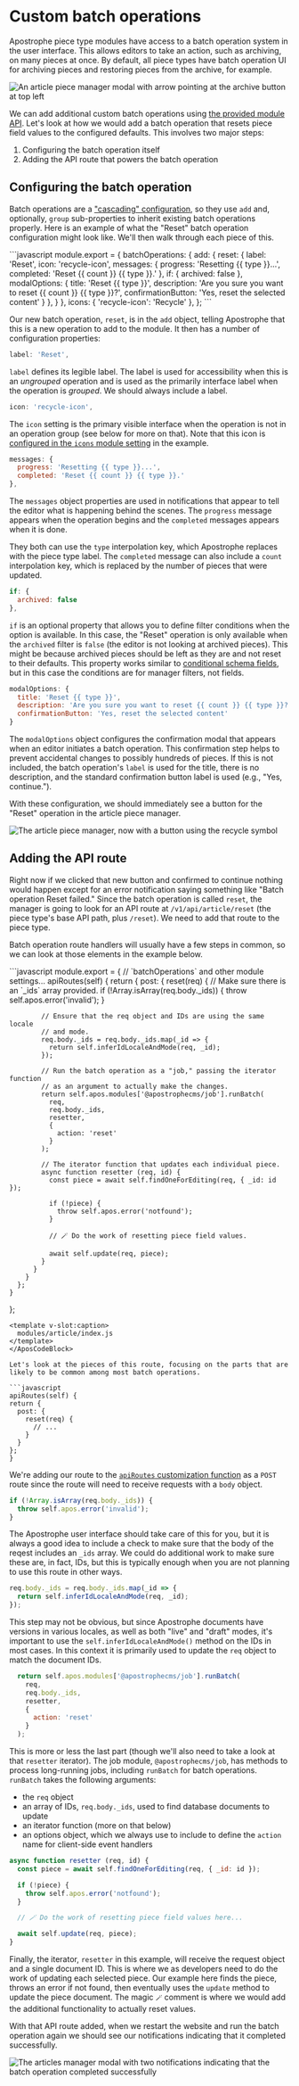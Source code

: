 # Custom batch operations

Apostrophe piece type modules have access to a batch operation system in the user interface. This allows editors to take an action, such as archiving, on many pieces at once. By default, all piece types have batch operation UI for archiving pieces and restoring pieces from the archive, for example.

![An article piece manager modal with arrow pointing at the archive button at top left](/images/archive-button.png)

We can add additional custom batch operations using [the provided module API](/reference/module-api/module-overview.md#batchoperations). Let's look at how we would add a batch operation that resets piece field values to the configured defaults. This involves two major steps:

1. Configuring the batch operation itself
2. Adding the API route that powers the batch operation

## Configuring the batch operation

Batch operations are a ["cascading" configuration](/reference/module-api/module-overview.md#cascading-settings), so they use `add` and, optionally, `group` sub-properties to inherit existing batch operations properly. Here is an example of what the "Reset" batch operation configuration might look like. We'll then walk through each piece of this.

<AposCodeBlock>
  ```javascript
  module.export = {
    batchOperations: {
      add: {
        reset: {
          label: 'Reset',
          icon: 'recycle-icon',
          messages: {
            progress: 'Resetting {{ type }}...',
            completed: 'Reset {{ count }} {{ type }}.'
          },
          if: {
            archived: false
          },
          modalOptions: {
            title: 'Reset {{ type }}',
            description: 'Are you sure you want to reset {{ count }} {{ type }}?',
            confirmationButton: 'Yes, reset the selected content'
          }
        },
      }
    },
    icons: {
      'recycle-icon': 'Recycle'
    },
  };
  ```
  <template v-slot:caption>
    modules/article/index.js
  </template>
</AposCodeBlock>

Our new batch operation, `reset`, is in the `add` object, telling Apostrophe that this is a new operation to add to the module. It then has a number of configuration properties:

```javascript
label: 'Reset',
```

`label` defines its legible label. The label is used for accessibility when this is an *ungrouped* operation and is used as the primarily interface label when the operation is *grouped*. We should always include a label.

```javascript
icon: 'recycle-icon',
```

The `icon` setting is the primary visible interface when the operation is not in an operation group (see below for more on that). Note that this icon is [configured in the `icons` module setting](/reference/module-api/module-overview.md#icons) in the example.

```javascript
messages: {
  progress: 'Resetting {{ type }}...',
  completed: 'Reset {{ count }} {{ type }}.'
},
```

The `messages` object properties are used in notifications that appear to tell the editor what is happening behind the scenes. The `progress` message appears when the operation begins and the `completed` messages appears when it is done.

They both can use the `type` interpolation key, which Apostrophe replaces with the piece type label. The `completed` message can also include a `count` interpolation key, which is replaced by the number of pieces that were updated.

```javascript
if: {
  archived: false
},
```

`if` is an optional property that allows you to define filter conditions when the option is available. In this case, the "Reset" operation is only available when the `archived` filter is `false` (the editor is not looking at archived pieces). This might be because archived pieces should be left as they are and not reset to their defaults. This property works similar to [conditional schema fields](/guide/conditional-fields.md), but in this case the conditions are for manager filters, not fields.

```javascript
modalOptions: {
  title: 'Reset {{ type }}',
  description: 'Are you sure you want to reset {{ count }} {{ type }}?',
  confirmationButton: 'Yes, reset the selected content'
}
```

The `modalOptions` object configures the confirmation modal that appears when an editor initiates a batch operation. This confirmation step helps to prevent accidental changes to possibly hundreds of pieces. If this is not included, the batch operation's `label` is used for the title, there is no description, and the standard confirmation button label is used (e.g., "Yes, continue.").

With these configuration, we should immediately see a button for the "Reset" operation in the article piece manager.

![The article piece manager, now with a button using the recycle symbol](/images/batch-operation-recycle-button.png)

## Adding the API route

Right now if we clicked that new button and confirmed to continue nothing would happen except for an error notification saying something like "Batch operation Reset failed." Since the batch operation is called `reset`, the manager is going to look for an API route at `/v1/api/article/reset` (the piece type's base API path, plus `/reset`). We need to add that route to the piece type.

Batch operation route handlers will usually have a few steps in common, so we can look at those elements in the example below.

<AposCodeBlock>
  ```javascript
  module.export = {
    // `batchOperations` and other module settings...
    apiRoutes(self) {
      return {
        post: {
          reset(req) {
            // Make sure there is an `_ids` array provided.
            if (!Array.isArray(req.body._ids)) {
              throw self.apos.error('invalid');
            }

            // Ensure that the req object and IDs are using the same locale
            // and mode.
            req.body._ids = req.body._ids.map(_id => {
              return self.inferIdLocaleAndMode(req, _id);
            });

            // Run the batch operation as a "job," passing the iterator function
            // as an argument to actually make the changes.
            return self.apos.modules['@apostrophecms/job'].runBatch(
              req,
              req.body._ids,
              resetter,
              {
                action: 'reset'
              }
            );

            // The iterator function that updates each individual piece.
            async function resetter (req, id) {
              const piece = await self.findOneForEditing(req, { _id: id });

              if (!piece) {
                throw self.apos.error('notfound');
              }

              // 🪄 Do the work of resetting piece field values.

              await self.update(req, piece);
            }
          }
        }
      };
    }
  };
  ```
  <template v-slot:caption>
    modules/article/index.js
  </template>
</AposCodeBlock>

Let's look at the pieces of this route, focusing on the parts that are likely to be common among most batch operations.

```javascript
apiRoutes(self) {
  return {
    post: {
      reset(req) {
        // ...
      }
    }
  };
}
```

We're adding our route to the [`apiRoutes` customization function](/reference/module-api/module-overview.md#apiroutes-self) as a `POST` route since the route will need to receive requests with a `body` object.

```javascript
if (!Array.isArray(req.body._ids)) {
  throw self.apos.error('invalid');
}
```

The Apostrophe user interface should take care of this for you, but it is always a good idea to include a check to make sure that the body of the reqest includes an `_ids` array. We could do additional work to make sure these are, in fact, IDs, but this is typically enough when you are not planning to use this route in other ways.

```javascript
req.body._ids = req.body._ids.map(_id => {
  return self.inferIdLocaleAndMode(req, _id);
});
```

This step may not be obvious, but since Apostrophe documents have versions in various locales, as well as both "live" and "draft" modes, it's important to use the `self.inferIdLocaleAndMode()` method on the IDs in most cases. In this context it is primarily used to update the `req` object to match the document IDs.

```javascript
  return self.apos.modules['@apostrophecms/job'].runBatch(
    req,
    req.body._ids,
    resetter,
    {
      action: 'reset'
    }
  );
  ```

  This is more or less the last part (though we'll also need to take a look at that `resetter` iterator). The job module, `@apostrophecms/job`, has methods to process long-running jobs, including `runBatch` for batch operations. `runBatch` takes the following arguments:
  - the `req` object
  - an array of IDs, `req.body._ids`, used to find database documents to update
  - an iterator function (more on that below)
  - an options object, which we always use to include to define the `action` name for client-side event handlers

```javascript
async function resetter (req, id) {
  const piece = await self.findOneForEditing(req, { _id: id });

  if (!piece) {
    throw self.apos.error('notfound');
  }

  // 🪄 Do the work of resetting piece field values here...

  await self.update(req, piece);
}
```

Finally, the iterator, `resetter` in this example, will receive the request object and a single document ID. This is where we as developers need to do the work of updating each selected piece. Our example here finds the piece, throws an error if not found, then eventually uses the `update` method to update the piece document. The magic `🪄` comment is where we would add the additional functionality to actually reset values.

With that API route added, when we restart the website and run the batch operation again we should see our notifications indicating that it completed successfully.

![The articles manager modal with two notifications indicating that the batch operation completed successfully](/images/batch-operation-complete.png)